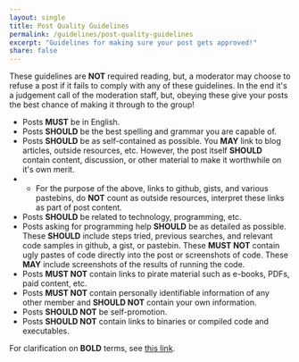 ```yaml
---
layout: single
title: Post Quality Guidelines
permalink: /guidelines/post-quality-guidelines
excerpt: "Guidelines for making sure your post gets approved!"
share: false
---
```


These guidelines are **NOT** required reading, but, a moderator may choose to
refuse a post if it fails to comply with any of these guidelines.  In the end
it's a judgement call of the moderation staff, but, obeying these give your
posts the best chance of making it through to the group! 

* Posts **MUST** be in English. 
* Posts **SHOULD** be the best spelling and grammar you are capable of.  
* Posts **SHOULD** be as self-contained as possible.  You **MAY** link to blog articles,
outside resources, etc.  However, the post itself **SHOULD** contain content,
discussion, or other material to make it worthwhile on it's own merit. 
* * For the purpose of the above, links to github, gists, and various pastebins, do
**NOT** count as outside resources, interpret these links as part of post content. 
* Posts **SHOULD** be related to technology, programming, etc.  
* Posts asking for programming help **SHOULD** be as detailed as possible.  These
**SHOULD** include steps tried, previous searches, and relevant code samples in
github, a gist, or pastebin.  These **MUST NOT** contain ugly pastes of code
directly into the post or screenshots of code.  These **MAY** include screenshots
of the results of running the code. 
* Posts **MUST NOT** contain links to pirate material such as e-books, PDFs, paid
content, etc. 
* Posts **MUST NOT** contain personally identifiable information of any other member
and **SHOULD NOT** contain your own information. 
* Posts **SHOULD NOT** be self-promotion. 
* Posts **SHOULD NOT** contain links to binaries or compiled code and executables. 
 
For clarification on **BOLD** terms, see [this link](https://www.ietf.org/rfc/rfc2119.txt).
 
